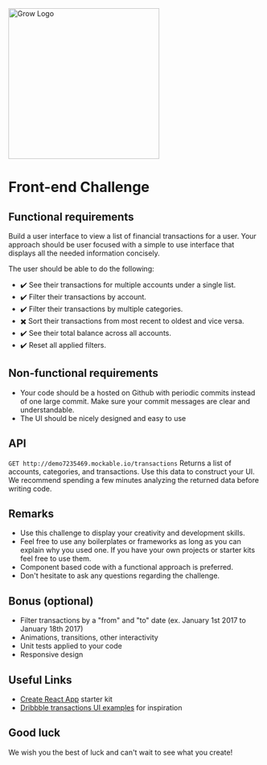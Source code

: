 <img src="https://www.poweredbygrow.com/assets/img/logo/grow-logo.png" alt="Grow Logo" width="300">


# Front-end Challenge

## Functional requirements
Build a user interface to view a list of financial transactions for a user. Your approach should be user focused with a simple to use interface that displays all the needed information concisely.

The user should be able to do the following:

- ✔️ See their transactions for multiple accounts under a single list.
- ✔️ Filter their transactions by account.
- ✔️ Filter their transactions by multiple categories.
- ✖️ Sort their transactions from most recent to oldest and vice versa.
- ✔️ See their total balance across all accounts.
- ✔️ Reset all applied filters.

## Non-functional requirements

- Your code should be a hosted on Github with periodic commits instead of one large commit. Make sure your commit messages are clear and understandable.
- The UI should be nicely designed and easy to use

## API
`GET http://demo7235469.mockable.io/transactions`
Returns a list of accounts, categories, and transactions. Use this data to construct your UI. We recommend spending a few minutes analyzing the returned data before writing code.

## Remarks
- Use this challenge to display your creativity and development skills.
- Feel free to use any boilerplates or frameworks as long as you can explain why you used one. If you have your own projects or starter kits feel free to use them.
- Component based code with a functional approach is preferred.
- Don't hesitate to ask any questions regarding the challenge.

## Bonus (optional)
- Filter transactions by a "from" and "to" date (ex. January 1st 2017 to January 18th 2017)
- Animations, transitions, other interactivity
- Unit tests applied to your code
- Responsive design

## Useful Links
- [Create React App](https://github.com/facebookincubator/create-react-app]) starter kit
- [Dribbble transactions UI examples](https://dribbble.com/tags/transactions) for inspiration

## Good luck
We wish you the best of luck and can't wait to see what you create!
